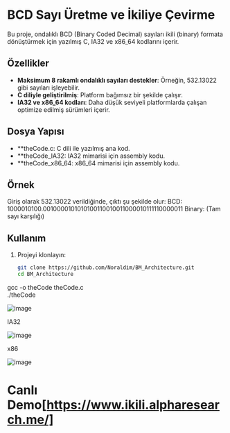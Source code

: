 # BCD Sayı Üretme ve İkiliye Çevirme  

Bu proje, ondalıklı BCD (Binary Coded Decimal) sayıları ikili (binary) formata dönüştürmek için yazılmış C, IA32 ve x86_64 kodlarını içerir.  

## Özellikler  
- **Maksimum 8 rakamlı ondalıklı sayıları destekler**: Örneğin, 532.13022 gibi sayıları işleyebilir.  
- **C diliyle geliştirilmiş**: Platform bağımsız bir şekilde çalışır.  
- **IA32 ve x86_64 kodları**: Daha düşük seviyeli platformlarda çalışan optimize edilmiş sürümleri içerir.  

## Dosya Yapısı

- **theCode.c: C dili ile yazılmış ana kod.
- **theCode_IA32: IA32 mimarisi için assembly kodu.
- **theCode_x86_64: x86_64 mimarisi için assembly kodu.

## Örnek

Giriş olarak 532.13022 verildiğinde, çıktı şu şekilde olur:
  BCD: 1000010100.0010000101010100110010011000010111110000011
  Binary: (Tam sayı karşılığı)
    
## Kullanım  
1. Projeyi klonlayın:  
   ```bash
   git clone https://github.com/Noraldim/BM_Architecture.git
   cd BM_Architecture
gcc -o theCode theCode.c  
./theCode


![image](https://github.com/user-attachments/assets/03a14516-2637-4d4c-8e4a-c4e38d29c83e)


IA32

![image](https://github.com/user-attachments/assets/6da1bed4-5da6-45c8-b242-a5b6c8cefbdb)


x86

![image](https://github.com/user-attachments/assets/248d4ff4-e759-48ca-b1ac-6d9838e2ddf6)




# Canlı Demo[https://www.ikili.alpharesearch.me/]
